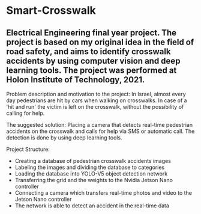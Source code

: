 # Smart-Crosswalk

Electrical Engineering final year project.
The project is based on my original idea in the field of road safety, and aims to identify crosswalk accidents by using computer vision and deep learning tools.
The project was performed at Holon Institute of Technology, 2021.
---------------------------------------------------------------------------------------------------------------------------------

Problem description and motivation to the project:
In Israel, almost every day pedestrians are hit by cars when walking on crosswalks. In case of a 'hit and run' the victim is left on the crosswalk,  without the possibility of calling for help.

The suggested solution:
Placing a camera that detects real-time pedestrian accidents on the crosswalk and calls for help via SMS or automatic call.
The detection is done by using deep learning tools.


Project Structure:
* Creating a database of pedestrian crosswalk accidents images
* Labeling the images and dividing the database to categories
* Loading the database into YOLO-V5 object detection network
* Transferring the grid and the weights to the Nvidia Jetson Nano controller
* Connecting a camera which transfers real-time photos and video to the Jetson Nano controller
* The network is able to detect an accident in the real-time data

